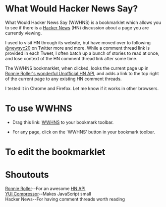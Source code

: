 # What Would Hacker News Say?

What Would Hacker News Say (WWHNS) is a bookmarklet which allows you to see
if there is a [Hacker News](http://news.ycombinator.com/) (HN) discussion about
a page you are currently viewing.

I used to visit HN through its website, but have moved over to following
[@newsyc20](http://twitter.com/#!/newsyc20) on Twitter more and more.
While a comment thread link is provided in each Tweet, I often batch up a
bunch of stories to read at once, and lose context of the HN comment thread
link after some time.

The WWHNS bookmarklet, when clicked, looks the current page up in [Ronnie
Roller's wonderful Unofficial HN API](http://api.ihackernews.com/), and
adds a link to the top right of the current page to any existing HN comment
threads.

I tested it in Chrome and Firefox.  Let me know if it works in other browsers.

# To use WWHNS
* Drag this link: 
<a href="javascript:(function(e,a,g,h,f,c,b,d){if(!(f=e.jQuery)||g>f.fn.jquery||h(f)){c=a.createElement(&quot;script&quot;);c.type=&quot;text/javascript&quot;;c.src=&quot;http://ajax.googleapis.com/ajax/libs/jquery/&quot;+g+&quot;/jquery.min.js&quot;;c.onload=c.onreadystatechange=function(){if(!b&&(!(d=this.readyState)||d==&quot;loaded&quot;||d==&quot;complete&quot;)){h((f=e.jQuery).noConflict(1),b=1);f(c).remove()}};a.documentElement.childNodes[0].appendChild(c)}})(window,document,&quot;1.4.2&quot;,function($,L){$.get(&quot;http://api.ihackernews.com/getid&quot;,{format:&quot;jsonp&quot;,url:window.location.href},function(b){var c=&quot;<div id='__wwhns__' style='margin: 5px; padding: 5px; text-align:left; font: 14px Helvetica;display:block; position:absolute; height:300px; top:0; right:0; width:350px; background:#FFFFFF; border:1px solid #ddd;'>&quot;;c=c+&quot;<a href='#' id='__wwhns_close__'>Close</a>&quot;;if(b.length>0){c=c+&quot;<ul>&quot;;for(var a=0;a<b.length;a++){c=c+&quot;<li><a href='http://news.ycombinator.com/item?id=&quot;;c=c+b[a]+&quot;'>Thread &quot;+(a+1);c=c+&quot;</a></li>&quot;}c=c+&quot;</ul>&quot;}else{c=c+&quot;<br>No threads found&quot;}c=c+&quot;</div>&quot;;$(&quot;body&quot;).append(c);$(&quot;#__wwhns_close__&quot;).click(function(){$(&quot;#__wwhns__&quot;).remove();return false})},&quot;jsonp&quot;);});">WWHNS</a>
to your bookmark toolbar.

* For any page, click on the 'WWHNS' button in your bookmark toolbar.

# To edit the bookmarklet

# Shoutouts
[Ronnie Roller](http://twitter.com/ronnieroller)--For an awesome [HN API](http://api.ihackernews.com/)  
[YUI Compressor](https://developer.yahoo.com/yui/compressor/)--Makes JavaScript small  
Hacker News--For having comment threads worth reading  
